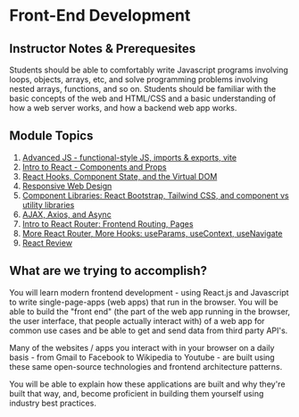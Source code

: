 # Front-End Development

## Instructor Notes & Prerequesites

Students should be able to comfortably write Javascript programs involving loops, objects, arrays, etc, and solve programming problems involving nested arrays, functions, and so on. Students should be familiar with the basic concepts of the web and HTML/CSS and a basic understanding of how a web server works, and how a backend web app works.

## Module Topics

1. [Advanced JS - functional-style JS, imports & exports, vite](./1-advanced-js/README.md)
2. [Intro to React - Components and Props](./2-intro-to-react/README.md)
3. [React Hooks, Component State, and the Virtual DOM](./3-react-hooks/README.md)
4. [Responsive Web Design](./4-rwd/README.md)
5. [Component Libraries: React Bootstrap, Tailwind CSS, and component vs utility libraries](./5-component-libraries/README.md)
6. [AJAX, Axios, and Async](./6-ajax-axios-async/README.md)
7. [Intro to React Router: Frontend Routing, Pages](./7-intro-to-react-router/README.md)
8. [More React Router, More Hooks: useParams, useContext, useNavigate](./8-react-router-hooks/README.md)
9. [React Review](./9-react-review/README.md)

## What are we trying to accomplish?

You will learn modern frontend development - using React.js and Javascript to write single-page-apps (web apps) that run in the browser. You will be able to build the "front end" (the part of the web app running in the browser, the user interface, that people actually interact with) of a web app for common use cases and be able to get and send data from third party API's.

Many of the websites / apps you interact with in your browser on a daily basis - from Gmail to Facebook to Wikipedia to Youtube - are built using these same open-source technologies and frontend architecture patterns.

You will be able to explain how these applications are built and why they're built that way, and, become proficient in building them yourself using industry best practices.

